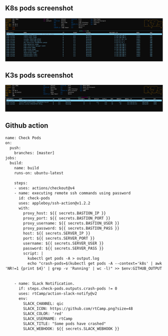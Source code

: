 ## K8s pods screenshot

![K8s pods sreenshot](https://github.com/2Qic1/04.Github-actions/blob/refs/heads/kind/photo/k8s.jpg)

## K3s pods screenshot

![K3s pods sreenshot](https://github.com/2Qic1/04.Github-actions/blob/refs/heads/kind/photo/k3s.jpg)

## Github action

```
name: Check Pods
on:
  push:
    branches: [master]
jobs:
  build:
    name: build
    runs-on: ubuntu-latest

    steps:
    - uses: actions/checkout@v4
    - name: executing remote ssh commands using password
      id: check-pods
      uses: appleboy/ssh-action@v1.2.2
      with:
        proxy_host: ${{ secrets.BASTION_IP }}
        proxy_port: ${{ secrets.BASTION_PORT }}
        proxy_username: ${{ secrets.BASTION_USER }}
        proxy_password: ${{ secrets.BASTION_PASS }}
        host: ${{ secrets.SERVER_IP }}
        port: ${{ secrets.SERVER_PORT }}
        username: ${{ secrets.SERVER_USER }}
        password: ${{ secrets.SERVER_PASS }}
        script: |
          kubectl get pods -A > output.log
          echo "crash-pods=$(kubectl get pods -A --context='k8s' | awk 'NR!=1 {print $4}' | grep -v 'Running' | wc -l)" >> $env:GITHUB_OUTPUT
    

    - name: SLack Notification.
      if: steps.check-pods.outputs.crash-pods != 0
      uses: rtCamp/action-slack-notify@v2
      env:
        SLACK_CHANNEL: qic
        SLACK_ICON: https://github.com/rtCamp.png?size=48
        SLACK_COLOR: 'red'
        SLACK_USERNAME: rtCamp
        SLACK_TITLE: "Some pods have crashed"
        SLACK_WEBHOOK: ${{ secrets.SLACK_WEBHOOK }}
```


